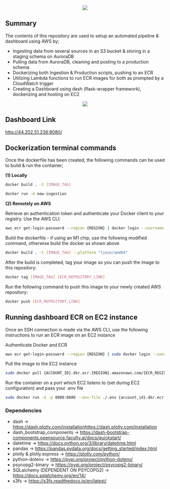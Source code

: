 <p align="center">
  <img src="https://user-images.githubusercontent.com/80219582/192728064-ea98c836-3dbd-42ee-a7af-10f409bf29f6.png" />
</p>

## Summary

The contents of this repository are used to setup an automated pipeline & dashboard using AWS by;

- Ingesting data from several sources in an S3 bucket & storing in a staging schema on AuroraDB
- Pulling data from AuroraDB, cleaning and posting to a production schema
- Dockerizing both Ingestion & Production scripts, pushing to an ECR
- Utilizing Lambda functions to run ECR images for both as prompted by a CloudWatch trigger
- Creating a Dashboard using dash (flask-wrapper framework), dockerizing and hosting on EC2

<p align="center">
  <img src="https://user-images.githubusercontent.com/80219582/193146718-23fe5938-fc53-409b-b87b-353d3fa30fe0.png" />
</p>

## Dashboard Link

http://44.202.51.236:8080/

## Dockerization terminal commands

Once the dockerfile has been created, the following commands can be used to build & run the container;

**(1) Locally**

```sh
docker build . -t [IMAGE_TAG]
```

```sh
docker run -d new-ingestion
```

**(2) Remotely on AWS**

Retrieve an authentication token and authenticate your Docker client to your registry.
Use the AWS CLI:

```sh
aws ecr get-login-password --region {REGION} | docker login --username AWS --password-stdin {ACCOUNT_ID}.dkr.ecr.{REGION}.amazonaws.com
```

Build the dockerfile - if using an M1 chip, use the following modified command, otherwise build the docker as shown above

```sh
docker build . -t [IMAGE_TAG] --platform "linux/amd64"
```

After the build is completed, tag your image so you can push the image to this repository:

```sh
docker tag [IMAGE_TAG] [ECR_REPOSITORY_LINK]
```

Run the following command to push this image to your newly created AWS repository:

```sh
docker push [ECR_REPOSITORY_LINK]
```

## Running dashboard ECR on EC2 instance

Once an SSH connection is made via the AWS CLI, use the following instructions to run an ECR image on an EC2 instance

Authenticate Docker and ECR

```sh
aws ecr get-login-password --region {REGION} | sudo docker login --username AWS --password-stdin {ACCOUNT_ID}.dkr.ecr.{REGION}.amazonaws.com
```

Pull the image to the EC2 instance

```sh
sudo docker pull {ACCOUNT_ID}.dkr.ecr.{REGION}.amazonaws.com/{ECR_REGISTRY_NAME}:latest
```

Run the container on a port which EC2 listens to (set during EC2 configuration) and pass your .env file

```sh
sudo docker run -d -p 8080:8080 --env-file ./.env {account_id}.dkr.ecr.{region}.amazonaws.com/{ecr_registry_name}
```

### Dependencies

- dash -> https://dash.plotly.com/installationhttps://dash.plotly.com/installation
- dash_bootstrap_components -> https://dash-bootstrap-components.opensource.faculty.ai/docs/quickstart/
- datetime -> https://docs.python.org/3/library/datetime.html
- pandas -> https://pandas.pydata.org/docs/getting_started/index.html
- plotly & plotly.express -> https://plotly.com/python/
- python-dotenv -> https://pypi.org/project/python-dotenv/
- psycopg2-binary -> https://pypi.org/project/psycopg2-binary/
- SQLalchemy (DEPENDENT ON PSYCOPG2) -> https://docs.sqlalchemy.org/en/14/
- s3fs -> https://s3fs.readthedocs.io/en/latest/
